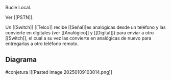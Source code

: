 Bucle Local.

Ver [[PSTN]].

Un [[Switch]] [[Telco]] recibe [[Señal]]es analógicas desde un teléfono y las convierte en digitales (ver [[Analógico]] y [[Digital]]) para enviar a otro [[Switch]], el cual a su vez las convierte en analógicas de nuevo para entregarlas a otro teléfono remoto. 

## Diagrama 
#conjetura 
![[Pasted image 20250109103014.png]]

